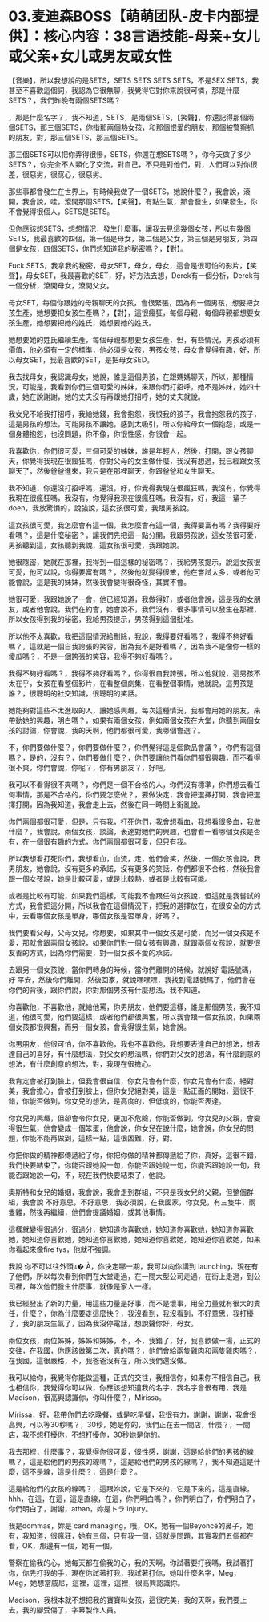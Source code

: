# 03.麦迪森BOSS【萌萌团队-皮卡内部提供】：核心内容：38言语技能-母亲+女儿或父亲+女儿或男友或女性

【音樂】，所以我想說的是SETS，SETS SETS SETS SETS，不是SEX SETS，我甚至不喜歡這個詞，我認為它很無聊，我覺得它對你來說很可憐，那是什麼SETS？，我們昨晚有兩個SETS嗎？

，那是什麼名字？，我不知道，SETS，是兩個SETS，【笑聲】，你還記得那個兩個SETS，那三個SETS，你指那兩個熱女孩，和那個恨愛的朋友，那個被警察抓的朋友，對，那三個SETS，那三個SETS。

那三個SETS可以把你弄得很慘，SETS，你還在想SETS嗎？，你今天做了多少SETS？，你完全不人類化了交流，對自己，不只是對他們，對，人們可以對你很差，很惡劣，很窩心，很惡劣。

那些事都會發生在世界上，有時候我做了一個SETS，她說什麼？，我會說，滾開，我會說，哇，滾開那個SETS，【笑聲】，有點生氣，那會發生，如果發生，你不會覺得很個人，SETS是SETS。

但你應該想SETS，想想情況，發生什麼事，讓我去見這幾個女孩，所以有幾個SETS，我最喜歡的四個，第一個是母女，第二個是父女，第三個是男朋友，第四個是女孩，四個SETS，你們想知道我的秘密嗎？，【對】。

Fuck SETS，我拿我的秘密，母女SET，母女，母女，這會是很可怕的影片，【笑聲】，母女SET，我最喜歡的SET，好，好方法去想，Derek有一個分析，Derek有一個分析，滾開母女，滾開父女。

母女SET，每個你跟她的母親聊天的女孩，會很緊張，因為有一個男孩，想要把女孩生產，她想要把女孩生產嗎？，【對】，這很瘋狂，每個母親，每個母親都想要女孩生產，她想要把她的姓氏，她想要她的姓氏。

她想要她的姓氏繼續生產，每個母親都想要女孩生產，但，有些情況，男孩必須有價值，他必須有一定的標準，他必須是女孩，男孩女孩，母女會覺得有趣，好，所以母女SET，我最喜歡的SET，是把母女SED。

我去找母女，我認識母女，她說，誰是這個男孩，在跟媽媽聊天，所以，那種情況，可能是，我看到你們三個可愛的姊妹，來跟你們打招呼，她不是姊妹，她四十歲，她在說謝謝，她的丈夫沒有再跟她打招呼，她的丈夫就說。

我女兒不給我打招呼，我給她錢，我會抱怨，我恨我的孩子，我會抱怨我的孩子，這是男孩的想法，可能男孩不讓她，感到太吸引，所以你給母女一個抱怨，或是一個身體抱怨，也沒問題，你不像，你很性感，你很會一起。

我喜歡你，你們很可愛，三個可愛的姊妹，誰是年輕人，然後，打開，跟女孩聊天，你覺得我現在很瘋狂嗎，你對父母的女生做什麼，我沒有想過，我已經跟女孩聊天了，然後爸爸進來，我只是在那裡聊天，你跟爸爸和女生聊天。

我不知道，你還沒打招呼嗎，還沒，好，你覺得我現在很瘋狂嗎，我沒有，你覺得我現在很瘋狂嗎，我沒有，你覺得我現在很瘋狂嗎，我沒有，好，我這一輩子 doen，我放驚愪的，說強說，這女孩很可愛，我跟男孩說。

這女孩很可愛，我怎麼會有這一個，我怎麼會有這一個，我得要富有嗎？我得要好看嗎？，這是什麼秘密？，讓我們先把這一點分開，我跟男孩說，這女孩很可愛，男孩聽到這，女孩聽到我說，這女孩很可愛，我跟她說。

她很隱密，她就在那裡，我得到一個這樣的秘密嗎？，我給男孩提示，說這女孩很可愛，他可以說，你得要富有嗎？，然後他就變得很笨，他在嘗試太多，或者他可能會說，這是我的妹妹，然後我會變得很奇怪，其實不會。

她很可愛，我跟她說了一會，他已經知道，我做得好，或者他會說，這是我的女朋友，或者他會說，我們在約會，她會說不，我們沒有，很多事情可以發生在那裡，所以女孩得到我的秘密，我給男孩提示，男孩得到這個批准。

所以他不太喜歡，我把這個情況給刪除，我說，我得要好看嗎？，我得不夠好看嗎？，這就是一個自我誇張的笑容，因為我不是好看嗎？，因為我不是像你一樣的傻瓜嗎？，不是一個誇張的笑容，我得不夠好看嗎？。

我得不夠好看嗎？，我得不夠好看嗎？，你得很自我誇張，所以他就說，這男孩不太在乎，女孩在看整個影片，在看整個劇集，在看整個事情，她就說，這男孩是誰？，很聰明的社交知識，很聰明的笑話。

她能夠對這些不太進取的人，讓她感興趣，每次這種情況，我都會用她的朋友，來帶動她的興趣，明白嗎？，如果有兩個女孩，例如兩個女孩在大堂，你聽到兩個女孩的討論，你會說，我的天啊，他們都很可愛，我哪個會選？。

不，你們要做什麼？，你們要做什麼？，你們覺得這是個飲品會議？，你們有這個嗎？，是的，沒有？，你們要做什麼？，你們要讓他們看你們都很興趣，而不看得很不爽，你們會說，你呢？，你有男朋友？，好吧。

我可以不看得很不爽嗎？，你們是一個不合格的人，你們沒有標準，你們想去看任何事情，那是不合格的，你們要怎麼做？，要做決定，我會把選擇打開，我會把選擇打開，因為我知道，我會走上去，然後在同一時間上街亂說。

你們兩個都很可愛，但是，只有我，打死你們，我會想看血，我想看很多血，我做什麼？，我會說，兩個女孩，談論，表達對她們的興趣，也會看一看哪個女孩是否有，在一個很有趣的方式，你們兩個都很可愛，但只有我。

所以我想看打死你們，我想看血，血流，走，他們會笑，然後，一個女孩會說，我男朋友，她會說，沒有更多的承諾，沒有更多的笑話，你們都很不合格，然後我會跟一個女孩說，她是比較可愛，或是比較熱，或者是比較有可能。

或者是比較有可能，如果我們這樣，可能我不會跟任何女孩說，但這就是我嘗試的方式，我會把這分開，所以我會在這個情況下，把我的選擇放在，在很安全的方式中，去看哪個女孩是單身，哪個女孩是否單身，好嗎？。

我們要看父母，父母女兒，你想要，如果其中一個女孩是可愛，而另一個女孩是不愛，那就會跟兩個女孩說，如果你們對一個女孩有興趣，就跟兩個女孩說，就要很友善的方式，因為你們需要，對一個女孩不愛的承諾。

去跟另一個女孩說，當你們轉身的時候，當你們離開的時候，就說好 電話號碼，好 平安，然後你們離開，然後回家，就說嘿嘿嘿，我找到電話號碼了，他們會在你們的背後，跟你們說，你對那個男孩有什麼想法，我不知道。

你喜歡他，不喜歡他，就給他罵，你男朋友，他們要這樣，誰是那個男孩，我不知道，他很可愛，他們要這樣，或者他們都很興奮，所以我會跟一個女孩說，如果兩個女孩都很興奮，而另一個女孩，會覺得很生氣，她會說。

你男朋友，他很可怕，你不喜歡他，我也不喜歡他，我想要表達自己的想法，想表達自己的喜好，有什麼想法，對父女的想法嗎，你們對父女的想法，有什麼創意的想法，有什麼創意的想法，對，我現在很擔心。

我肯定會被打到臉上，但我會很自信，你女兒會有什麼，你女兒會有什麼，絕對美，我會擔心，會被打到臉上，但你女兒絕對美，這是一點正面的開始，這很不錯，你能否做到，你女兒的想法，是高度的，但低度的，你能否表達。

你女兒的興趣，但卻會令你女兒，更加不危險，你能否做到，你女兒的父親，會變得很生氣，他會變成一個笨蛋，他會說，你女兒在說什麼，她會說，你女兒的問題，你能不能再做到，這樣一點，這很困難，好，對。

你把你做的精神都傳遞給了你，你把你做的精神都傳遞給了你，真好，這很不錯，我們快要結束了，你能否跟她說一句，你能否跟她說一句，你能否跟她說一句，我能否跟她說一句，不，現在我們快要結束了，他說。

奧斯特和女兒的婚姻，我會說，我會走到群組，不只是我女兒的父親，但整個群組，我會說 不好意思，不好意思，我必須說，在我國家，你女兒，有三隻牛，兩隻雞，然後再繼續，他們會提議婚姻，或其他事情。

這樣就變得很過分，很過分，她知道你喜歡她，她知道你喜歡她，她知道你喜歡她，她知道你喜歡她，她知道你喜歡她，她知道你喜歡她，她知道你喜歡她，如果你看起來像fire tys，他就不強調。

我說 你不可以往外頭แ� À，你決定哪一期，我可以向你講到 launching，現在有了他們，所以每次看到你們在大堂走過，在一間大型公司走過，在街上走過，到公司裡，每次他們發生什麼事，就像是家人一樣。

我已經發出了新的力量，用這些力量是好事，而不是壞事，用全力量就有很大的責任，什麼？，你為什麼要走這麼快？，我沒看到，我沒看到，不好意思，我打擾了，我的朋友生氣了，因為我沒停電話，想說聲你好，母女。

兩位女孩，兩位姊姊，姊姊和姊姊，不，不，我錯了，好，我喜歡做一場，正式的交往，在我國，你應該做第二次，真的嗎？，他們會給兩隻雞肉和兩隻雞肉嗎？，在我國，這很嚴格，不，我爸爸沒有在，所以我們還沒做。

我可以給你，我覺得你能做這種，正式的交往，我相信你，如果你不相信自己，我也相信你，我覺得你可以做，你應該想知道我的名字，我名字會很有用，我是Madison，很高興認識你，你叫什麼？，Mirissa。

Mirissa，好，我帶你們去吃晚餐，或是吃早餐，我很有力，謝謝，謝謝，我會很高興，可以等30秒嗎？，30秒，她是你的，我們正在去一間店，什麼？，一間店，我不想打擾你，不想打擾你，30秒她是你的。

我去那裡，什麼事？，我覺得你很可愛，很性感，謝謝，這是給他們的男孩的線嗎？，這是給他們的男孩的線嗎？，這是給他們的男孩的線嗎？，我不知道這是什麼，這不是線，這是什麼？，這是什麼？。

這是給他們的女孩的線嗎？，這跟妳說，它是下來的，它是下來的，這是直線，hhh，在這，在這，這是直線，在這，你們明白嗎？，你們明白了，你們明白了，你們明白了，謝謝，athan，妳是トラ injury。

我是dommas，妳是 card managing，哦，OK，她有一個Beyoncé的鼻子，她有，我知道，很瘋狂，她有三個，只有我一個，這就是問題，其實我們五個都在看，OK，那邊有一個，她有一個。

警察在偷我的心，她每天都在偷我的心，我的天啊，你試著要打我嗎，我試著打你，你先打我的手，現在你試著打我，我試著打你，她叫什麼名字，Meg，Meg，她想當威尼，這裡，這裡，這裡，很高興認識你。

Madison，我根本就不想把我的寶寶叫女孩，這很完美，我的天啊，我們要上去，我的腳受傷了，字幕製作人員。